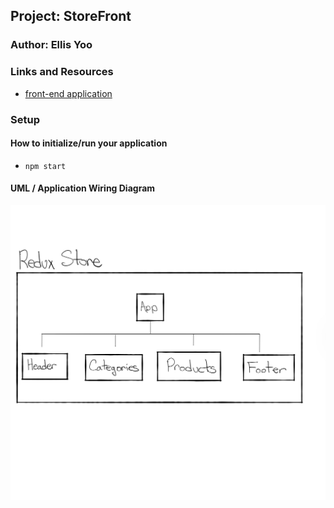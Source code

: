 ## Project: StoreFront

### Author: Ellis Yoo

### Links and Resources

- [front-end application](https://ey-storefront.netlify.app/)

### Setup

#### How to initialize/run your application

- `npm start`


#### UML / Application Wiring Diagram

![](./storefront_uml.jpeg)